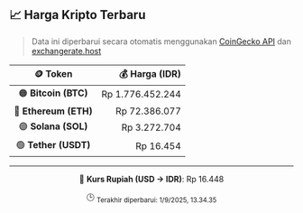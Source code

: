 

<!-- HARGA_KRIPTO -->
## 📈 Harga Kripto Terbaru

> Data ini diperbarui secara otomatis menggunakan [CoinGecko API](https://www.coingecko.com/) dan [exchangerate.host](https://exchangerate.host/)

<div align="center">

| 🪙 Token | 💰 Harga (IDR) |
|:------:|---------------:|
| 🟠 **Bitcoin (BTC)**   | Rp 1.776.452.244 |
| 🔵 **Ethereum (ETH)**  | Rp 72.386.077 |
| 🟣 **Solana (SOL)**    | Rp 3.272.704 |
| 🟢 **Tether (USDT)**   | Rp 16.454 |

---

💱 **Kurs Rupiah (USD → IDR)**: Rp 16.448

🕒 <sub>Terakhir diperbarui: 1/9/2025, 13.34.35</sub>

</div>
<!-- /HARGA_KRIPTO -->